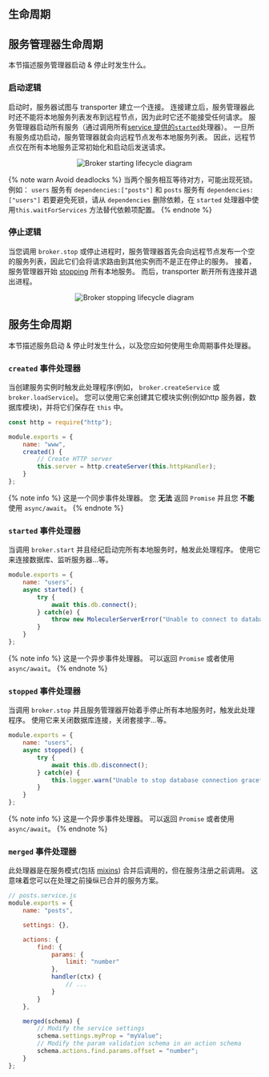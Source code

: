 生命周期
---

## 服务管理器生命周期
本节描述服务管理器启动 & 停止时发生什么。

### 启动逻辑
启动时，服务器试图与 transporter 建立一个连接。 连接建立后，服务管理器此时还不能将本地服务列表发布到远程节点，因为此时它还不能接受任何请求。 服务管理器启动所有服务（通过调用所有[service 提供的`started`](lifecycle.html#started-event-handler)处理器）。 一旦所有服务成功启动，服务管理器就会向远程节点发布本地服务列表。 因此，远程节点仅在所有本地服务正常初始化和启动后发送请求。

<div align="center">
    <img src="assets/lifecycle/broker-start.svg" alt="Broker starting lifecycle diagram" />
</div>

{% note warn Avoid deadlocks %}
当两个服务相互等待对方，可能出现死锁。 例如： `users` 服务有 `dependencies:["posts"]` 和 `posts` 服务有 `dependencies:["users"]` 若要避免死锁，请从 `dependencies` 删除依赖，在 `started` 处理器中使用`this.waitForServices` 方法替代依赖项配置。
{% endnote %}

### 停止逻辑
当您调用 `broker.stop` 或停止进程时，服务管理器首先会向远程节点发布一个空的服务列表，因此它们会将请求路由到其他实例而不是正在停止的服务。 接着，服务管理器开始 [stopping](#stopped-event-handler) 所有本地服务。 而后，transporter 断开所有连接并退出进程。

<div align="center">
    <img src="assets/lifecycle/broker-stop.svg" alt="Broker stopping lifecycle diagram" />
</div>

## 服务生命周期
本节描述服务启动 & 停止时发生什么，以及您应如何使用生命周期事件处理器。

### `created` 事件处理器
当创建服务实例时触发此处理程序(例如， `broker.createService` 或 `broker.loadService`)。 您可以使用它来创建其它模块实例(例如http 服务器，数据库模块)，并将它们保存在 `this` 中。

```js
const http = require("http");

module.exports = {
    name: "www",
    created() {
        // Create HTTP server
        this.server = http.createServer(this.httpHandler);
    }
};
```

{% note info %}
这是一个同步事件处理器。 您 **无法** 返回 `Promise` 并且您 **不能** 使用 `async/await`。
{% endnote %}

### `started` 事件处理器
当调用 `broker.start` 并且经纪启动完所有本地服务时，触发此处理程序。 使用它来连接数据库、监听服务器...等。

```js
module.exports = {
    name: "users",
    async started() {
        try {
            await this.db.connect();
        } catch(e) {
            throw new MoleculerServerError("Unable to connect to database.", e.message);
        }
    }
};
```

{% note info %}
这是一个异步事件处理器。 可以返回 `Promise` 或者使用 `async/await`。
{% endnote %}

### `stopped` 事件处理器
当调用 `broker.stop` 并且服务管理器开始着手停止所有本地服务时，触发此处理程序。 使用它来关闭数据库连接，关闭套接字...等。

```js
module.exports = {
    name: "users",
    async stopped() {
        try {
            await this.db.disconnect();
        } catch(e) {
            this.logger.warn("Unable to stop database connection gracefully.", e);
        }
    }
};
```

{% note info %}
这是一个异步事件处理器。 可以返回 `Promise` 或者使用 `async/await`。
{% endnote %}

### `merged` 事件处理器
此处理器是在服务模式(包括 [mixins](services.html#Mixins)) 合并后调用的，但在服务注册之前调用。 这意味着您可以在处理之前操纵已合并的服务方案。
```js
// posts.service.js
module.exports = {
    name: "posts",

    settings: {},

    actions: {
        find: {
            params: {
                limit: "number"
            },
            handler(ctx) {
                // ...
            }
        }
    },

    merged(schema) {
        // Modify the service settings
        schema.settings.myProp = "myValue";
        // Modify the param validation schema in an action schema
        schema.actions.find.params.offset = "number";
    }
};
```